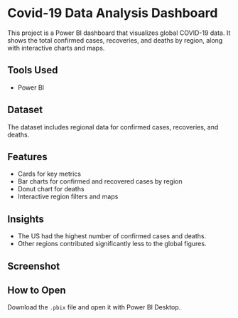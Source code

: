 # Covid-19 Data Analysis Dashboard

This project is a Power BI dashboard that visualizes global COVID-19 data. It shows the total confirmed cases, recoveries, and deaths by region, along with interactive charts and maps.

## Tools Used
- Power BI

## Dataset
The dataset includes regional data for confirmed cases, recoveries, and deaths.

## Features
- Cards for key metrics
- Bar charts for confirmed and recovered cases by region
- Donut chart for deaths
- Interactive region filters and maps

## Insights
- The US had the highest number of confirmed cases and deaths.
- Other regions contributed significantly less to the global figures.

## Screenshot


## How to Open
Download the `.pbix` file and open it with Power BI Desktop.
